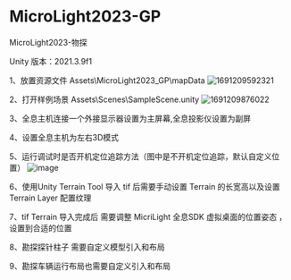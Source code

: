 # MicroLight2023-GP
MicroLight2023-物探

Unity 版本：2021.3.9f1


 1、放置资源文件
 Assets\MicroLight2023_GP\mapData
 ![1691209592321](https://github.com/XinYueStudio/MicroLight2023-GP/assets/15990821/418eb6c8-63bf-4598-be1f-221fa665298f)

 2、打开样例场景
 Assets\Scenes\SampleScene.unity
 ![1691209876022](https://github.com/XinYueStudio/MicroLight2023-GP/assets/15990821/2c2dafe6-d493-4ebd-8fe0-751afce67ac4)

 3、全息主机连接一个外接显示器设置为主屏幕,全息投影仪设置为副屏

 4、设置全息主机为左右3D模式

 5、运行调试时是否开机定位追踪方法（图中是不开机定位追踪，默认自定义位置）
 ![image](https://github.com/XinYueStudio/MicroLight2023-GP/assets/15990821/0c8975ef-6cb8-454c-8dbb-6457da9c26d0)

 6、使用Unity Terrain Tool 导入 tif 后需要手动设置 Terrain 的长宽高以及设置Terrain Layer 配置纹理

 7、tif  Terrain 导入完成后 需要调整 MicriLight 全息SDK 虚拟桌面的位置姿态 ，设置到合适的位置

 8、勘探探针柱子 需要自定义模型引入和布局

 9、勘探车辆运行布局也需要自定义引入和布局

 

